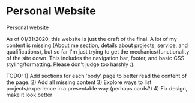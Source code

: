 # Personal Website
Personal website

  As of 01/31/2020, this website is just the draft of the final. A lot of my content is missing (About me section, details about projects, service, and qualifications), but so far 
I'm just trying to get the mechanics/functionality of the site down. This includes the navigation bar, footer, and basic CSS styling/formatting. Please don't judge too harshly :).

TODO: 1) Add sections for each 'body' page to better read the content of the page. 
      2) Add all missing content
      3) Explore ways to list projects/experience in a presentable way (perhaps cards?)
      4) Fix design, make it look better
